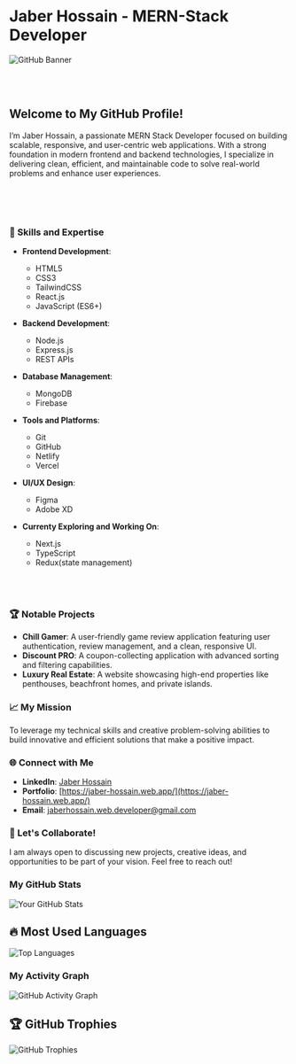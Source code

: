 # Jaber Hossain - MERN-Stack Developer

![GitHub Banner](https://i.ibb.co/chRHq4bv/Welcome.gif)

<br>
<br>

## Welcome to My GitHub Profile!

I’m Jaber Hossain, a passionate MERN Stack Developer focused on building scalable, responsive, and user-centric web applications. With a strong foundation in modern frontend and backend technologies, I specialize in delivering clean, efficient, and maintainable code to solve real-world problems and enhance user experiences.

<br>
<br>
<br>


### 🌟 Skills and Expertise
- **Frontend Development**: 
  - HTML5
  - CSS3
  - TailwindCSS
  - React.js
  - JavaScript (ES6+)
- **Backend Development**: 
  - Node.js
  - Express.js
  - REST APIs
- **Database Management**: 
  - MongoDB
  - Firebase
- **Tools and Platforms**: 
  - Git
  - GitHub
  - Netlify
  - Vercel
- **UI/UX Design**: 
  - Figma
  - Adobe XD
- **Currenty Exploring and Working On**: 
  - Next.js
  - TypeScript
  - Redux(state management)
 

  <br>
  <br>
  <br>

### 🏆 Notable Projects
- **Chill Gamer**: A user-friendly game review application featuring user authentication, review management, and a clean, responsive UI.
- **Discount PRO**: A coupon-collecting application with advanced sorting and filtering capabilities.
- **Luxury Real Estate**: A website showcasing high-end properties like penthouses, beachfront homes, and private islands.

### 📈 My Mission
To leverage my technical skills and creative problem-solving abilities to build innovative and efficient solutions that make a positive impact.

### 🌐 Connect with Me
- **LinkedIn**: [Jaber Hossain](https://www.linkedin.com/in/jaberhossains)
- **Portfolio**: [https://jaber-hossain.web.app/](https://jaber-hossain.web.app/)
- **Email**: [jaberhossain.web.developer@gmail.com](mailto:jaberhossain.web.developer@gmail.com)

### 🚀 Let's Collaborate!
I am always open to discussing new projects, creative ideas, and opportunities to be part of your vision. Feel free to reach out!


### My GitHub Stats
![Your GitHub Stats](https://github-readme-stats.vercel.app/api?username=Developer-Jaber&show_icons=true&theme=radical)


## 🔥 Most Used Languages
![Top Languages](https://github-readme-stats.vercel.app/api/top-langs/?username=Developer-Jaber&layout=compact&theme=radical)

### My Activity Graph
![GitHub Activity Graph](https://github-readme-activity-graph.vercel.app/graph?username=Developer-Jaber&theme=dracula)



## 🏆 GitHub Trophies
![GitHub Trophies](https://github-profile-trophy.vercel.app/?username=Developer-Jaber&theme=gruvbox)


